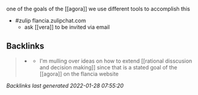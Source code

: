 one of the goals of the [[agora]] we use different tools to accomplish this

- #zulip flancia.zulipchat.com
	- ask [[vera]] to be invited via email
## Backlinks

> - [](2021-05-03.md)
>   - I'm mulling over ideas on how to extend [[rational disscusion and decision making]] since that is a stated goal of the [[agora]] on the flancia website

_Backlinks last generated 2022-01-28 07:55:20_
